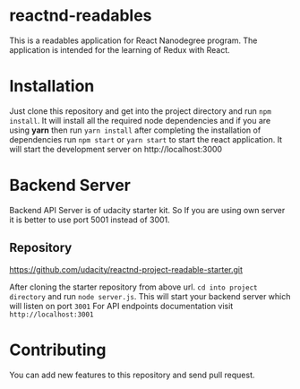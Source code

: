 # reactnd-readables

This is a readables application for React Nanodegree program. The application is intended for the learning of Redux with React.

# Installation

Just clone this repository and get into the project directory and run `npm install`. It will install all the required node dependencies and if you are using **yarn** then run `yarn install` after completing the installation of dependencies run `npm start` or `yarn start` to start the react application. It will start the development server on http://localhost:3000

# Backend Server

Backend API Server is of udacity starter kit. So If you are using own server it is better to use port 5001 instead of 3001.
## Repository

https://github.com/udacity/reactnd-project-readable-starter.git

After cloning the starter repository from above url.
`cd into project directory` and run `node server.js`.
This will start your backend server which will listen on port `3001`
For API endpoints documentation visit `http://localhost:3001`


# Contributing

You can add new features to this repository and send pull request.
